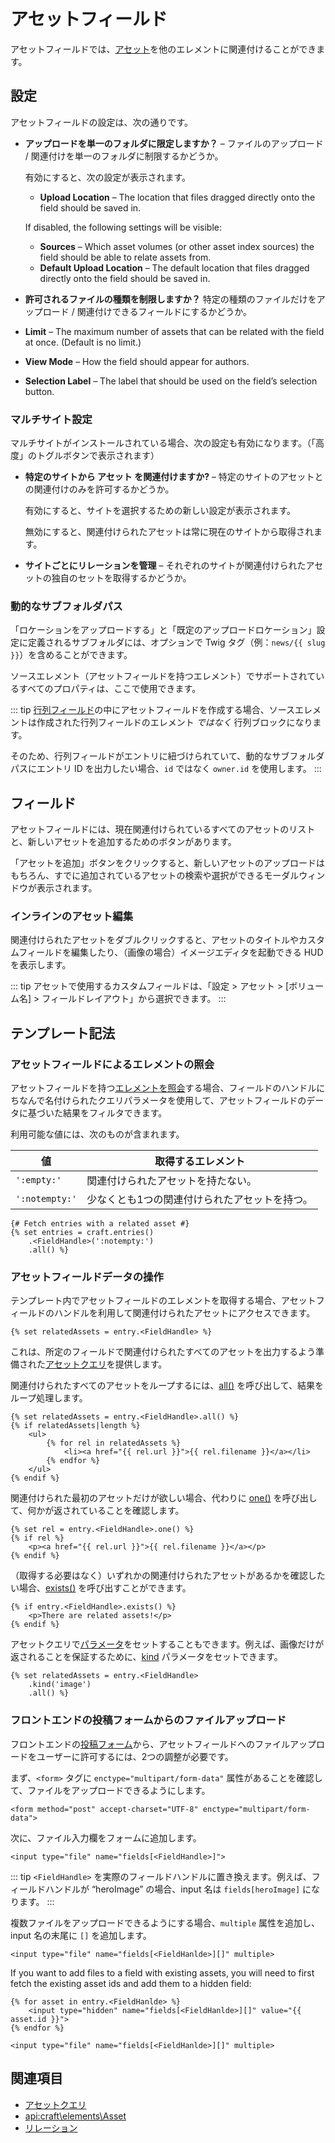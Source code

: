 # アセットフィールド

アセットフィールドでは、[アセット](assets.md)を他のエレメントに関連付けることができます。

## 設定

アセットフィールドの設定は、次の通りです。

- **アップロードを単一のフォルダに限定しますか？** – ファイルのアップロード / 関連付けを単一のフォルダに制限するかどうか。

  有効にすると、次の設定が表示されます。

  - **Upload Location** – The location that files dragged directly onto the field should be saved in.

  If disabled, the following settings will be visible:

  - **Sources** – Which asset volumes (or other asset index sources) the field should be able to relate assets from.
  - **Default Upload Location** – The default location that files dragged directly onto the field should be saved in.

- **許可されるファイルの種類を制限しますか？** 特定の種類のファイルだけをアップロード / 関連付けできるフィールドにするかどうか。
- **Limit** – The maximum number of assets that can be related with the field at once. (Default is no limit.)
- **View Mode** – How the field should appear for authors.
- **Selection Label** – The label that should be used on the field’s selection button.

### マルチサイト設定

マルチサイトがインストールされている場合、次の設定も有効になります。（「高度」のトグルボタンで表示されます）

- **特定のサイトから アセット を関連付けますか?** – 特定のサイトのアセットとの関連付けのみを許可するかどうか。

  有効にすると、サイトを選択するための新しい設定が表示されます。

  無効にすると、関連付けられたアセットは常に現在のサイトから取得されます。

- **サイトごとにリレーションを管理** – それぞれのサイトが関連付けられたアセットの独自のセットを取得するかどうか。

### 動的なサブフォルダパス

「ロケーションをアップロードする」と「既定のアップロードロケーション」設定に定義されるサブフォルダには、オプションで Twig タグ（例：`news/{{ slug }}`）を含めることができます。

ソースエレメント（アセットフィールドを持つエレメント）でサポートされているすべてのプロパティは、ここで使用できます。

::: tip
[行列フィールド](matrix-fields.md)の中にアセットフィールドを作成する場合、ソースエレメントは作成された行列フィールドのエレメント _ではなく_ 行列ブロックになります。

そのため、行列フィールドがエントリに紐づけられていて、動的なサブフォルダパスにエントリ ID を出力したい場合、`id` ではなく `owner.id` を使用します。
:::

## フィールド

アセットフィールドには、現在関連付けられているすべてのアセットのリストと、新しいアセットを追加するためのボタンがあります。

「アセットを追加」ボタンをクリックすると、新しいアセットのアップロードはもちろん、すでに追加されているアセットの検索や選択ができるモーダルウィンドウが表示されます。

### インラインのアセット編集

関連付けられたアセットをダブルクリックすると、アセットのタイトルやカスタムフィールドを編集したり、（画像の場合）イメージエディタを起動できる HUD を表示します。

::: tip
アセットで使用するカスタムフィールドは、「設定 > アセット > [ボリューム名] > フィールドレイアウト」から選択できます。
:::

## テンプレート記法

### アセットフィールドによるエレメントの照会

アセットフィールドを持つ[エレメントを照会](dev/element-queries/README.md)する場合、フィールドのハンドルにちなんで名付けられたクエリパラメータを使用して、アセットフィールドのデータに基づいた結果をフィルタできます。

利用可能な値には、次のものが含まれます。

| 値              | 取得するエレメント               |
| -------------- | ----------------------- |
| `':empty:'`    | 関連付けられたアセットを持たない。       |
| `':notempty:'` | 少なくとも1つの関連付けられたアセットを持つ。 |

```twig
{# Fetch entries with a related asset #}
{% set entries = craft.entries()
    .<FieldHandle>(':notempty:')
    .all() %}
```

### アセットフィールドデータの操作

テンプレート内でアセットフィールドのエレメントを取得する場合、アセットフィールドのハンドルを利用して関連付けられたアセットにアクセスできます。

```twig
{% set relatedAssets = entry.<FieldHandle> %}
```

これは、所定のフィールドで関連付けられたすべてのアセットを出力するよう準備された[アセットクエリ](dev/element-queries/asset-queries.md)を提供します。

関連付けられたすべてのアセットをループするには、[all()](api:craft\db\Query::all()) を呼び出して、結果をループ処理します。

```twig
{% set relatedAssets = entry.<FieldHandle>.all() %}
{% if relatedAssets|length %}
    <ul>
        {% for rel in relatedAssets %}
            <li><a href="{{ rel.url }}">{{ rel.filename }}</a></li>
        {% endfor %}
    </ul>
{% endif %}
```

関連付けられた最初のアセットだけが欲しい場合、代わりに [one()](api:craft\db\Query::one()) を呼び出して、何かが返されていることを確認します。

```twig
{% set rel = entry.<FieldHandle>.one() %}
{% if rel %}
    <p><a href="{{ rel.url }}">{{ rel.filename }}</a></p>
{% endif %}
```

（取得する必要はなく）いずれかの関連付けられたアセットがあるかを確認したい場合、[exists()](api:craft\db\Query::exists()) を呼び出すことができます。

```twig
{% if entry.<FieldHandle>.exists() %}
    <p>There are related assets!</p>
{% endif %}
```

アセットクエリで[パラメータ](dev/element-queries/asset-queries.md#parameters)をセットすることもできます。例えば、画像だけが返されることを保証するために、[kind](dev/element-queries/asset-queries.md#kind) パラメータをセットできます。

```twig
{% set relatedAssets = entry.<FieldHandle>
    .kind('image')
    .all() %}
```

### フロントエンドの投稿フォームからのファイルアップロード

フロントエンドの[投稿フォーム](dev/examples/entry-form.md)から、アセットフィールドへのファイルアップロードをユーザーに許可するには、2つの調整が必要です。

まず、`<form>` タグに `enctype="multipart/form-data"` 属性があることを確認して、ファイルをアップロードできるようにします。

```markup
<form method="post" accept-charset="UTF-8" enctype="multipart/form-data">
```

次に、ファイル入力欄をフォームに追加します。

```markup
<input type="file" name="fields[<FieldHandle>]">
```

::: tip
`<FieldHandle>` を実際のフィールドハンドルに置き換えます。例えば、フィールドハンドルが “heroImage” の場合、input 名は `fields[heroImage]` になります。
:::

複数ファイルをアップロードできるようにする場合、`multiple` 属性を追加し、input 名の末尾に `[]` を追加します。

```markup
<input type="file" name="fields[<FieldHanlde>][]" multiple>
```

If you want to add files to a field with existing assets, you will need to first fetch the existing asset ids and add them to a hidden field:

```
{% for asset in entry.<FieldHanlde> %}
    <input type="hidden" name="fields[<FieldHanlde>][]" value="{{ asset.id }}">
{% endfor %}

<input type="file" name="fields[<FieldHanlde>][]" multiple>
```

## 関連項目

* [アセットクエリ](dev/element-queries/asset-queries.md)
* <api:craft\elements\Asset>
* [リレーション](relations.md)
